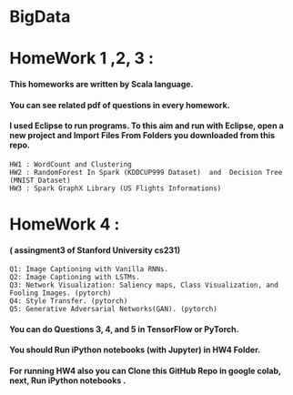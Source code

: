 # BigData

# HomeWork 1 ,2, 3 :

#### This homeworks are written by Scala language.
#### You can see related pdf of questions in every homework.
#### I used Eclipse to run programs. To this aim and run with Eclipse, open a new project and Import Files From Folders you downloaded from this repo.

    HW1 : WordCount and Clustering
    HW2 : RandomForest In Spark (KDDCUP999 Dataset)  and  Decision Tree (MNIST Dataset)
    HW3 : Spark GraphX Library (US Flights Informations)
   

# HomeWork 4 :
#### ( assingment3 of Stanford University cs231)

    Q1: Image Captioning with Vanilla RNNs.
    Q2: Image Captioning with LSTMs. 
    Q3: Network Visualization: Saliency maps, Class Visualization, and Fooling Images. (pytorch)
    Q4: Style Transfer. (pytorch)
    Q5: Generative Adversarial Networks(GAN). (pytorch)

#### You can do Questions 3, 4, and 5 in TensorFlow or PyTorch. 

#### You should Run iPython notebooks (with Jupyter) in HW4 Folder.

#### For running HW4 also you can Clone this GitHub Repo in google colab, next, Run iPython notebooks .
